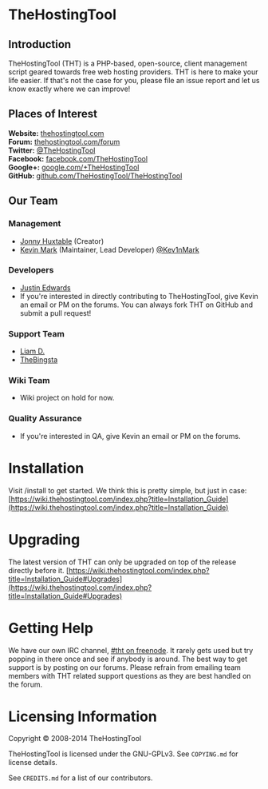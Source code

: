 # TheHostingTool
## Introduction
TheHostingTool (THT) is a PHP-based, open-source, client management script
geared towards free web hosting providers. THT is here to make your life
easier. If that's not the case for you, please file an issue report and
let us know exactly where we can improve!

## Places of Interest
**Website:** [thehostingtool.com](https://thehostingtool.com/)  
**Forum:** [thehostingtool.com/forum](https://thehostingtool.com/forum/)  
**Twitter:** [@TheHostingTool](https://twitter.com/TheHostingTool)  
**Facebook:** [facebook.com/TheHostingTool](https://www.facebook.com/TheHostingTool)  
**Google+:** [google.com/+TheHostingTool](https://google.com/+TheHostingTool)  
**GitHub:** [github.com/TheHostingTool/TheHostingTool](https://github.com/TheHostingTool/TheHostingTool)


## Our Team
### Management
* [Jonny  Huxtable](https://thehostingtool.com/forum/user-1.html) (Creator)
* [Kevin Mark](https://thehostingtool.com/forum/user-13.html) (Maintainer, Lead Developer) [@Kev1nMark](https://twitter.com/Kev1nMark)


### Developers
* [Justin Edwards](https://thehostingtool.com/forum/user-17709.html)
* If you're interested in directly contributing to TheHostingTool, give Kevin an email or PM on the forums. You can always fork THT on GitHub and submit a pull request!

### Support Team
* [Liam D.](https://thehostingtool.com/forum/user-3960.html)
* [TheBingsta](https://thehostingtool.com/forum/user-1676.html)

### Wiki Team
* Wiki project on hold for now.

### Quality Assurance
* If you're interested in QA, give Kevin an email or PM on the forums.

# Installation
Visit /install to get started. We think this is pretty simple, but just in case:
[https://wiki.thehostingtool.com/index.php?title=Installation_Guide](https://wiki.thehostingtool.com/index.php?title=Installation_Guide)


# Upgrading
The latest version of THT can only be upgraded on top of the release directly before it.
[https://wiki.thehostingtool.com/index.php?title=Installation_Guide#Upgrades](https://wiki.thehostingtool.com/index.php?title=Installation_Guide#Upgrades)


# Getting Help
We have our own IRC channel, [#tht on freenode](https://webchat.freenode.net/?channels=tht). It rarely gets used but try popping in
there once and see if anybody is around. The best way to get support is by posting on
our forums. Please refrain from emailing team members with THT related support
questions as they are best handled on the forum.


# Licensing Information
Copyright &copy; 2008-2014 TheHostingTool

TheHostingTool is licensed under the GNU-GPLv3. See `COPYING.md` for license details.

See `CREDITS.md` for a list of our contributors.
